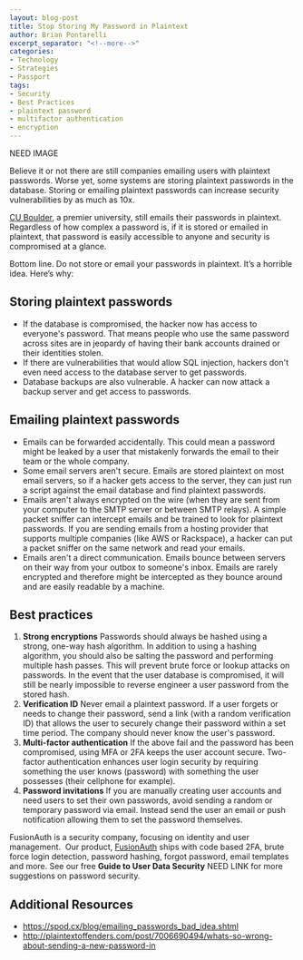 ```yaml
---
layout: blog-post
title: Stop Storing My Password in Plaintext
author: Brian Pontarelli
excerpt_separator: "<!--more-->"
categories:
- Technology
- Strategies
- Passport
tags:
- Security
- Best Practices
- plaintext password
- multifactor authentication
- encryption
---
```

NEED IMAGE

Believe it or not there are still companies emailing users with plaintext passwords. Worse yet, some systems are storing plaintext passwords in the database. <span style="font-weight: 400;">Storing or emailing plaintext passwords can increase security vulnerabilities by as much as 10x. 

<a href="http://plaintextoffenders.com/post/140680242967/mycuboulderedu-university-seriously-a-premier">CU Boulder</a>, a premier university, still emails their passwords in plaintext. Regardless of how complex a password is, if it is stored or emailed in plaintext, that password is easily accessible to anyone and security is compromised at a glance.

Bottom line. Do not store or email your passwords in plaintext. It’s a horrible idea. Here’s why:

## Storing plaintext passwords
- If the database is compromised, the hacker now has access to everyone's password. That means people who use the same password across sites are in jeopardy of having their bank accounts drained or their identities stolen.
- If there are vulnerabilities that would allow SQL injection, hackers don't even need access to the database server to get passwords.
- Database backups are also vulnerable. A hacker can now attack a backup server and get access to passwords.

## Emailing plaintext passwords

- Emails can be forwarded accidentally. This could mean a password might be leaked by a user that mistakenly forwards the email to their team or the whole company.
- Some email servers aren't secure. Emails are stored plaintext on most email servers, so if a hacker gets access to the server, they can just run a script against the email database and find plaintext passwords.
- Emails aren't always encrypted on the wire (when they are sent from your computer to the SMTP server or between SMTP relays). A simple packet sniffer can intercept emails and be trained to look for plaintext passwords. If you are sending emails from a hosting provider that supports multiple companies (like AWS or Rackspace), a hacker can put a packet sniffer on the same network and read your emails.
- Emails aren't a direct communication. Emails bounce between servers on their way from your outbox to someone's inbox. Emails are rarely encrypted and therefore might be intercepted as they bounce around and are easily readable by a machine.

## Best practices
1. **Strong encryptions** Passwords should always be hashed using a strong, one-way hash algorithm. In addition to using a hashing algorithm, you should also be salting the password and performing multiple hash passes. This will prevent brute force or lookup attacks on passwords. In the event that the user database is compromised, it will still be nearly impossible to reverse engineer a user password from the stored hash.
2. **Verification ID** Never email a plaintext password. If a user forgets or needs to change their password, send a link (with a random verification ID) that allows the user to securely change their password within a set time period. The company should never know the user's password.
3. **Multi-factor authentication** If the above fail and the password has been compromised, using MFA or 2FA keeps the user account secure. Two-factor authentication enhances user login security by requiring something the user knows (password) with something the user possesses (their cellphone for example).
4. **Password invitations** If you are manually creating user accounts and need users to set their own passwords, avoid sending a random or temporary password via email. Instead send the user an email or push notification allowing them to set the password themselves.

FusionAuth is a security company, focusing on identity and user management.  Our product, <a href="/products/identity-user-management">FusionAuth</a> ships with code based 2FA, brute force login detection, password hashing, forgot password, email templates and more. See our free **Guide to User Data Security** NEED LINK for more suggestions on password security.

## Additional Resources

- <a href="https://spod.cx/blog/emailing_passwords_bad_idea.shtml">https://spod.cx/blog/emailing_passwords_bad_idea.shtml</a>
- <a href="http://plaintextoffenders.com/post/7006690494/whats-so-wrong-about-sending-a-new-password-in">http://plaintextoffenders.com/post/7006690494/whats-so-wrong-about-sending-a-new-password-in</a>
